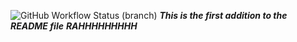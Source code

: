 ![GitHub Workflow Status (branch)](https://img.shields.io/github/actions/workflow/status/calipobox1209/sem/main.yml?branch=main)
**_This is the first addition to the README file_**
**_RAHHHHHHHHH_**
